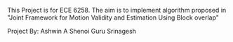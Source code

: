 This Project is for ECE 6258. 
The aim is to implement algorithm proposed in 
"Joint Framework for Motion Validity and Estimation Using Block overlap"

Project By:
Ashwin A Shenoi
Guru Srinagesh

